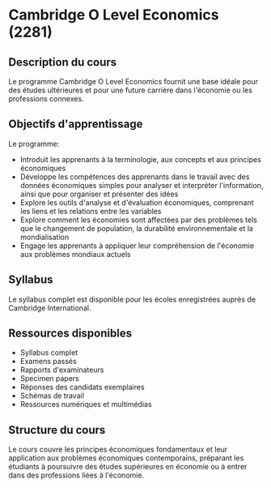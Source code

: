 # Cambridge O Level Economics (2281)

## Description du cours
Le programme Cambridge O Level Economics fournit une base idéale pour des études ultérieures et pour une future carrière dans l'économie ou les professions connexes.

## Objectifs d'apprentissage
Le programme:
- Introduit les apprenants à la terminologie, aux concepts et aux principes économiques
- Développe les compétences des apprenants dans le travail avec des données économiques simples pour analyser et interpréter l'information, ainsi que pour organiser et présenter des idées
- Explore les outils d'analyse et d'évaluation économiques, comprenant les liens et les relations entre les variables
- Explore comment les économies sont affectées par des problèmes tels que le changement de population, la durabilité environnementale et la mondialisation
- Engage les apprenants à appliquer leur compréhension de l'économie aux problèmes mondiaux actuels

## Syllabus
Le syllabus complet est disponible pour les écoles enregistrées auprès de Cambridge International.

## Ressources disponibles
- Syllabus complet
- Examens passés
- Rapports d'examinateurs
- Specimen papers
- Réponses des candidats exemplaires
- Schémas de travail
- Ressources numériques et multimédias

## Structure du cours
Le cours couvre les principes économiques fondamentaux et leur application aux problèmes économiques contemporains, préparant les étudiants à poursuivre des études supérieures en économie ou à entrer dans des professions liées à l'économie.
